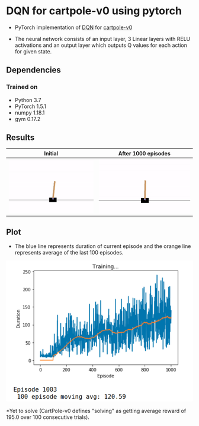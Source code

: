 # DQN for cartpole-v0 using pytorch

- PyTorch implementation of [DQN](https://arxiv.org/abs/1312.5602) for [cartpole-v0](https://gym.openai.com/envs/CartPole-v1/)

- The neural network consists of an input layer, 3 Linear layers with RELU activations and an output layer which outputs Q values for each action for given state.
## Dependencies

### Trained on
- Python 3.7
- PyTorch 1.5.1
- numpy 1.18.1
- gym 0.17.2

## Results

Initial     |   After 1000 episodes
:-------------------------:|:-------------------------:
![](blob/cartpole-start.gif)  | ![](blob/cartpole-end.gif)


## Plot

- The blue line represents duration of current episode and the orange line represents average of the last 100 episodes.

![](https://github.com/mukeshjv/Reinforcement_Learning/blob/main/DQN/cartpole/blob/plot.png)


*Yet to solve
(CartPole-v0 defines "solving" as getting average reward of 195.0 over 100 consecutive trials).
